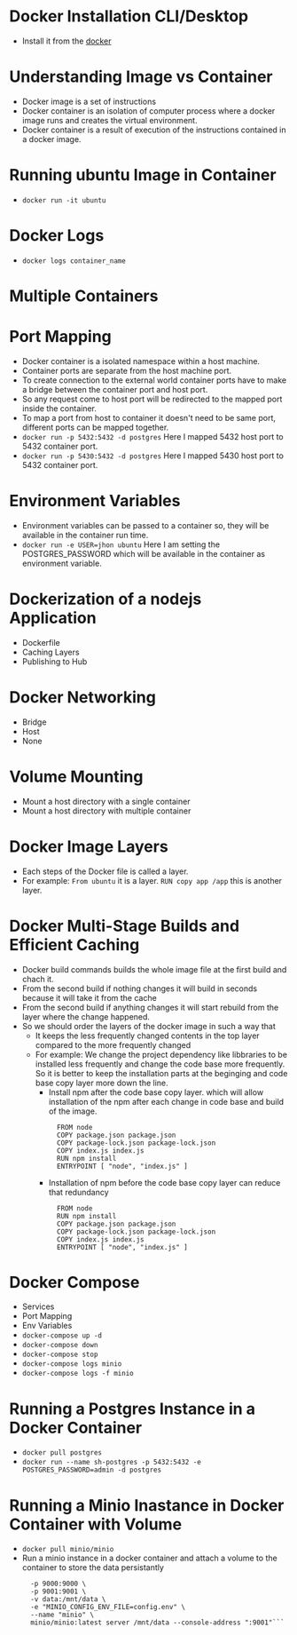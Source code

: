 # Docker Installation CLI/Desktop
  - Install it from the [docker](https://docs.docker.com/desktop/setup/install/mac-install/)

# Understanding Image vs Container
  - Docker image is a set of instructions
  - Docker container is an isolation of computer process where a docker image runs and creates the virtual environment.
  - Docker container is a result of execution of the instructions contained in a docker image.

# Running ubuntu Image in Container
  - ```docker run -it ubuntu``` 

# Docker Logs
  - ```docker logs container_name```

# Multiple Containers

# Port Mapping
  - Docker container is a isolated namespace within a host machine. 
  - Container ports are separate from the host machine port.
  - To create connection to the external world container ports have to make a bridge between the container port and host port.
  - So any request come to host port will be redirected to the mapped port inside the container.
  - To map a port from host to container it doesn't need to be same port, different ports can be mapped together.
  - ```docker run -p 5432:5432 -d postgres```  Here I mapped 5432 host port to 5432 container port.
  - ```docker run -p 5430:5432 -d postgres``` Here I mapped 5430 host port to 5432 container port.

# Environment Variables
  - Environment variables can be passed to a container so, they will be available in the container run time.
  - ```docker run -e USER=jhon ubuntu``` Here I am setting the POSTGRES_PASSWORD which will be available  in the container as environment variable.

# Dockerization of a nodejs Application
  - Dockerfile
  - Caching Layers
  - Publishing to Hub

# Docker Networking
  - Bridge
  - Host
  - None

# Volume Mounting
  - Mount a host directory with a single container 
  - Mount a host directory with multiple container

# Docker Image Layers
  - Each steps of the Docker file is called a layer. 
  - For example: ```From ubuntu``` it is a layer. ```RUN copy app /app``` this is another layer.

# Docker Multi-Stage Builds and Efficient Caching
  - Docker build commands builds the whole image file at the first build and chach it.
  - From the second build if nothing changes it will build in seconds because it will take it from the cache
  - From the second build if anything changes it will start rebuild from the layer where the change happened.
  - So we should order the layers of the docker image in such a way that 
    - It keeps the less frequently changed contents in the top layer compared to the more frequently changed
    - For example: We change the project dependency like libbraries to be installed less frequently and change the code base more frequently. So it is better to keep the installation parts at the beginging and code base copy layer more down the line.
      - Install npm after the code base copy layer. which will allow installation of the npm after each change in code base and build of the image.
        ```
          FROM node
          COPY package.json package.json
          COPY package-lock.json package-lock.json
          COPY index.js index.js
          RUN npm install
          ENTRYPOINT [ "node", "index.js" ]
        ```
      - Installation of npm before the code base copy layer can reduce that redundancy 
        ```
          FROM node
          RUN npm install
          COPY package.json package.json
          COPY package-lock.json package-lock.json
          COPY index.js index.js
          ENTRYPOINT [ "node", "index.js" ]
        ```

# Docker Compose 
  - Services
  - Port Mapping
  - Env Variables
  - ```docker-compose up -d```
  - ```docker-compose down```
  - ```docker-compose stop```
  - ```docker-compose logs minio```
  - ```docker-compose logs -f minio```

# Running a Postgres Instance in a Docker Container
  - ```docker pull postgres```
  - ```docker run --name sh-postgres -p 5432:5432 -e POSTGRES_PASSWORD=admin -d postgres```

# Running a Minio Inastance in Docker Container with Volume
  - ```docker pull minio/minio```
  - Run a minio instance in a docker container and attach a volume to the container to store the data persistantly 
    ```docker run -dt \
      -p 9000:9000 \
      -p 9001:9001 \
      -v data:/mnt/data \
      -e "MINIO_CONFIG_ENV_FILE=config.env" \
      --name "minio" \
      minio/minio:latest server /mnt/data --console-address ":9001"```
